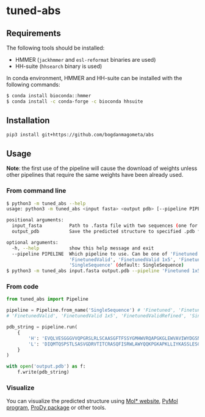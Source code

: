 # tuned-abs

## Requirements

The following tools should be installed:
- HMMER (`jackhmmer` and `esl-reformat` binaries are used)
- HH-suite (`hhsearch` binary is used)

In conda environment, HMMER and HH-suite can be installed with the 
following commands:
```bash
$ conda install bioconda::hmmer
$ conda install -c conda-forge -c bioconda hhsuite
```

## Installation

```bash
pip3 install git+https://github.com/bogdanmagometa/abs
```

## Usage

**Note**: the first use of the pipeline will cause the download of weights 
unless other pipelines that require the same weights have been already used.

### From command line
```bash
$ python3 -m tuned_abs --help
usage: python3 -m tuned_abs <input fasta> <output pdb> [--pipeline PIPELINE]

positional arguments:
  input_fasta          Path to .fasta file with two sequences (one for each chain)
  output_pdb           Save the predicted structure to specified .pdb file

optional arguments:
  -h, --help           show this help message and exit
  --pipeline PIPELINE  Which pipeline to use. Can be one of 'Finetuned', 'Finetuned 1x5',
                       'FinetunedValid', 'FinetunedValid 1x5', 'FinetunedValidRefined',
                       'SingleSequence' (default: SingleSequence)
$ python3 -m tuned_abs input.fasta output.pdb --pipeline 'Finetuned 1x5'
```

### From code
```python
from tuned_abs import Pipeline

pipeline = Pipeline.from_name('SingleSequence') # 'Finetuned', 'Finetuned 1x5', 
# 'FinetunedValid', 'FinetunedValid 1x5', 'FinetunedValidRefined', 'SingleSequence'

pdb_string = pipeline.run(
    {
        'H': 'EVQLVESGGGVVQPGRSLRLSCAASGFTFSSYGMHWVRQAPGKGLEWVAVIWYDGSNRYYADSVKGRFTISRDNSKNTLFLQMNSLRAEDTAVYYCHRNYYDSSGPFDYWGQGTLVTVSS',
        'L': 'DIQMTQSPSTLSASVGDRVTITCRASQFISRWLAWYQQKPGKAPKLLIYKASSLESGVPSRFSGSGSETHFTLTISSLQPDDVATYYCQEYTSYGRTFGQGTKVEIKRTV',
    }
)

with open('output.pdb') as f:
    f.write(pdb_string)
```

### Visualize

You can visualize the predicted structure using [Mol* website](https://molstar.org/), [PyMol program](https://pymol.org/), [ProDy package](https://pypi.org/project/ProDy/) or other tools.

